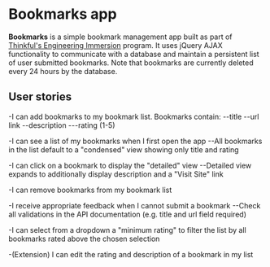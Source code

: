 # Bookmarks app

**Bookmarks** is a simple bookmark management app built as part of [Thinkful's Engineering Immersion](https://www.thinkful.com/bootcamp/web-development/full-time/) program. It uses jQuery AJAX functionality to communicate with a database and maintain a persistent list of user submitted bookmarks. Note that bookmarks are currently deleted every 24 hours by the database.

## User stories

-I can add bookmarks to my bookmark list. Bookmarks contain:
--title
--url link
--description
---rating (1-5)

-I can see a list of my bookmarks when I first open the app
--All bookmarks in the list default to a "condensed" view showing only title and rating

-I can click on a bookmark to display the "detailed" view
--Detailed view expands to additionally display description and a "Visit Site" link

-I can remove bookmarks from my bookmark list

-I receive appropriate feedback when I cannot submit a bookmark
--Check all validations in the API documentation (e.g. title and url field required)

-I can select from a dropdown a "minimum rating" to filter the list by all bookmarks rated above the chosen selection

-(Extension) I can edit the rating and description of a bookmark in my list
